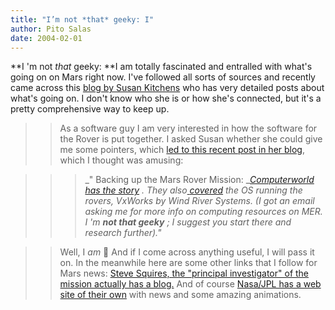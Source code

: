 ```yaml
---
title: "I’m not *that* geeky: I"
author: Pito Salas
date: 2004-02-01
---
```




**I 'm not *that* geeky: **I am totally fascinated and entralled with what's
going on on Mars right now. I've followed all sorts of sources and recently
came across this [blog by Susan Kitchens](<http://discuss.2020hindsight.org/>)
who has very detailed posts about what's going on. I don't know who she is or
how she's connected, but it's a pretty comprehensive way to keep up.

>>

>>  
>
>>

>> As a software guy I am very interested in how the software for the Rover is
put together. I asked Susan whether she could give me some pointers, which
[led to this recent post in her
blog](<http://discuss.2020hindsight.org/2004/01/31>), which I thought was
amusing:

>>

>>  
>
>>

>>>  
>
>>>

>>> _" Backing up the Mars Rover Mission: _[_Computerworld has the
story_](<http://www.computerworld.com/hardwaretopics/storage/story/0,10801,89629,00.html>)
_. They also_[
_covered_](<http://www.computerworld.com/governmenttopics/government/story/0,10801,88734,00.html>)
_the OS running the rovers, VxWorks by Wind River Systems. (I got an email
asking me for more info on computing resources on MER. I 'm **not *that*
geeky** ; I suggest you start there and research further)."_

>>

>>  
>
>>

>> Well, I *am* 🙂 And if I come across anything useful, I will pass it on. In
the meanwhile here are some other links that I follow for Mars news: [Steve
Squires, the "principal investigator" of the mission actually has a
blog.](<http://athena.cornell.edu/news/>) And of course [Nasa/JPL has a web
site of their own](<http://marsrovers.jpl.nasa.gov/home/index.html>) with news
and some amazing animations.



